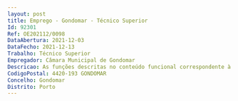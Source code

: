 ```yaml
--- 
layout: post
title: Emprego - Gondomar - Técnico Superior
Id: 92301
Ref: OE202112/0098
DataAbertura: 2021-12-03
DataFecho: 2021-12-13
Trabalho: Técnico Superior
Empregador: Câmara Municipal de Gondomar
Descricao: As funções descritas no conteúdo funcional correspondente à categoria de Técnico Superior, tal como consta no nº.2 do artigo 88º. do anexo I à Lei n.º35 2014 de 20 de junho, bem como as constantes no Mapa de Pessoal do Município de Gondomar, nomeadamente efetua estudos e elabora projetos e pareceres sobre sistemas e produtos, direta ou indiretamente ligados ao campo eletromagnético e suas aplicações, concebe e realiza plano de obras e prepara, organiza e superintende a sua construção, exploração, manutenção e reparação, no que respeita ao aproveitamento dos campos elétrico e magnético etc.
CodigoPostal: 4420-193 GONDOMAR
Concelho: Gondomar
Distrito: Porto
--- 
```

